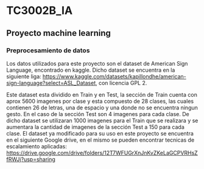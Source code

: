 # TC3002B_IA
## Proyecto machine learning

### Preprocesamiento de datos
Los datos utilizados para este proyecto son el dataset de American  Sign Language, encontrado en kaggle. Dicho dataset se encuentra en la siguiente liga: https://www.kaggle.com/datasets/kapillondhe/american-sign-language?select=ASL_Dataset, con licencia GPL 2.

Este dataset esta dividido en Train y en Test, la sección de Train cuenta con aprox 5600 imagenes por clase y esta compuesto de 28 clases, las cuales contienen 26 de letras, una de espacio y una donde no se encuentra ningun gesto. En el caso de la sección Test son 4 imagenes para cada clase.
De dicho dataset se utilizaran 1000 imagenes para el Train que se realizara y se aumentara la cantidad de imagenes de la sección Test a 150 para cada clase. 
El dataset ya modificado para su uso en este proyecto se encuentra en el siguiente Google drive, en el mismo se pueden encontrar tecnicas de escalamiento aplicadas: https://drive.google.com/drive/folders/12T7WFUGrXnJnKvZKeLaGCPVRHsZfRWJj?usp=sharing
